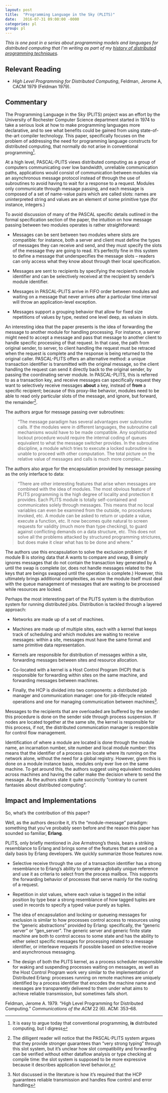```yaml
---
layout: post
title:  "Programming Language in the Sky (PLITS)"
date:   2016-07-31 09:00:00 -0000
categories: pl
group: pl
---
```


_This is one post in a series about programming models and languages for distributed computing that I'm writing as part of my [history of distributed programming techniques](https://github.com/cmeiklejohn/PMLDC)._

<h2 id="relevant-reading">Relevant Reading</h2>
<ul>
<li><p><em>High Level Programming for Distributed Computing</em>, Feldman, Jerome A, CACM 1979 <span class="citation">(Feldman 1979)</span>.</p></li>
</ul>
<h2 id="commentary">Commentary</h2>
<p>The Programming Language in the Sky (PLITS) project was an effort by the University of Rochester Computer Science department started in 1974 to take a serious look at how to make programming languages more declarative, and to see what benefits could be gained from using state-of-the-art compiler technology. This paper, specifically focuses on the problem of addressing the need for programming language constructs for distributed computing, that normally do not arise in conventional programming<a href="#fn1" class="footnoteRef" id="fnref1"><sup>1</sup></a>.</p>
<p>At a high level, PASCAL-PLITS views distributed computing as a group of computers communicating over low bandwidth, unreliable communication paths, applications would consist of communication between modules via an asynchronous message protocol instead of through the use of subroutines to avoid having to wait for a response to a request. Modules only communicate through message passing, and each message is composed of a set of name-value pairs which are called slots: names are uninterpreted string and values are an element of some primitive type (for instance, integers.)</p>
<p>To avoid discussion of many of the PASCAL specific details outlined in the formal specification section of the paper, the intuition on how message passing between two modules operates is rather straightforward:</p>
<ul>
<li><p>Messages can be sent between two modules where slots are compatible: for instance, both a server and client must define the types of messages they can receive and send, and they must specify the slots of the message they are going to read. It’s perfectly fine in this system to define a message that underspecifies the message slots – readers can only access what they know about through their local specification.</p></li>
<li><p>Messages are sent to recipients by specifying the recipient’s module identifier and can be selectively received at the recipient by sender’s module identifier.</p></li>
<li><p>Messages in PASCAL-PLITS arrive in FIFO order between modules and waiting on a message that never arrives after a particular time interval will throw an application-level exception.</p></li>
<li><p>Messages support a grouping behavior that allow for fixed size repetitions of values by type, nested one level deep, as values in slots.</p></li>
</ul>
<p>An interesting idea that the paper presents is the idea of forwarding the message to another module for handling processing. For instance, a server might need to accept a message and pass that message to another client to handle specific processing of that request. In that case, the path from original sender, to server, to client handling the request must be retraced when the request is complete and the response is being returned to the original caller. PASCAL-PLITS offers an alternative method: a unique transaction identifier is transmitted with the original message, so the client handling the request can send it directly back to the original sender, by passing the coordinating server module. In PASCAL-PLITS, this is referred to as a transaction key, and receive messages can specifically request they want to selectively receive messages <strong>about</strong> a key, instead of <strong>from</strong> a specific recipient; because of this proxy-like behavior, modules need to be able to read only particular slots of the message, and ignore, but forward, the remainder<a href="#fn2" class="footnoteRef" id="fnref2"><sup>2</sup></a>.</p>
<p>The authors argue for message passing over subroutines:</p>
<blockquote>
<p>“The message paradigm has several advantages over subroutine calls. If the modules were in different languages, the subroutine call mechanisms would have to be made compatible. Any sophisticated lockout procedure would require the internal coding of queues equivalent to what the message switcher provides. In the subroutine discipline, a module which tries to execute a locked subroutine is unable to proceed with other computation. The total picture on the relative value of messages and calls is much more complex...”</p>
</blockquote>
<p>The authors also argue for the encapsulation provided by message passing as the only interface to data:</p>
<blockquote>
<p>“There are other interesting features that arise when messages are combined with the idea of modules. The most obvious feature of PLITS programming is the high degree of locality and protection it provides. Each PLITS module is totally self-contained and communicates solely through messages. This means that no local variables can even be examined from the outside, no procedures invoked, etc. A module can be asked to return or update a value, execute a function, etc. It now becomes quite natural to screen requests for validity (much more than type checking), to guard against conflicting demands on a data structure, etc. This does not solve all the problems attacked by structured programming strictures, but does make it clear what has to be done and where.“</p>
</blockquote>
<p>The authors use this encapsulation to solve the exclusion problem: if module B is storing data that A wants to compare and swap, B simply ignores messages that do not contain the transaction key generated by A until the swap is complete (or, does not handle messages related to the keys that are beings swapped until the operation is complete.) However, this ultimately brings additional complexities, as now the module itself must deal with the queue management of messages that are waiting to be processed while resources are locked.</p>
<p>Perhaps the most interesting part of the PLITS system is the distribution system for running distributed jobs. Distribution is tackled through a layered approach:</p>
<ul>
<li><p>Networks are made up of a set of machines.</p></li>
<li><p>Machines are made up of multiple sites, each with a kernel that keeps track of scheduling and which modules are waiting to receive messages: within a site, messages must have the same format and same primitive data representation.</p></li>
<li><p>Kernels are responsible for distribution of messages within a site, forwarding messages between sites and resource allocation.</p></li>
<li><p>Co-located with a kernel is a Host Control Program (HCP) that is responsible for forwarding within sites on the same machine, and forwarding messages between machines.</p></li>
<li><p>Finally, the HCP is divided into two components: a distributed job manager and communication manager: one for job-lifecycle related operations and one for managing communication between machines<a href="#fn3" class="footnoteRef" id="fnref3"><sup>3</sup></a>.</p></li>
</ul>
<p>Messages to the recipients that are overloaded are buffered by the sender: this procedure is done on the sender side through process suspension. If nodes are located together at the same site, the kernel is responsible for this process, if not, the distributed communication manager is responsible for control flow management.</p>
<p>Identification of where a module are located is done through the module name, an incarnation number, site number and local module number: this means that the identifier of a process can locate where its running on the network alone, without the need for a global registry. However, given this is done on a module instance basis, modules only ever live on the same machine. To get around this, the authors suggest using equivalent modules across machines and having the caller make the decision where to send the message. As the authors state it quite succinctly “contrary to current fantasies about distributed computing”.</p>
<h2 id="impact-and-implementations">Impact and Implementations</h2>
<p>So, what’s the contribution of this paper?</p>
<p>Well, as the authors describe it, it’s the “module-message” paradigm: something that you’ve probably seen before and the reason this paper has sounded so familiar, <strong>Erlang</strong>.</p>
<p>PLITS, only briefly mentioned in Joe Armstrong’s thesis, bears a striking resemblance to Erlang and brings some of the features that are used on a daily basis by Erlang developers. We quickly summarize those features now.</p>
<ul>
<li><p>Selective receive through the use of a transaction identifier has a strong resemblance to Erlang’s ability to generate a globally unique reference and use it as criteria to select from the process mailbox. This supports the forwarding behavior of processes that serve mainly for the routing of a request.</p></li>
<li><p>Repetition in slot values, where each value is tagged in the initial position by type bear a strong resemblance of how tagged tuples are used in records to specify a typed value purely as tuples.</p></li>
<li><p>The idea of encapsulation and locking or queueing messages for exclusion is similar to how processes control access to resources using the “generic abstractions” provided by Erlang: specifically, the “generic server” or “gen_server”. The generic server and generic finite state machine are both to control access to some state and has the ability to either select specific messages for processing related to a message identifier, or interleave requests if possible based on selective receive and asynchronous messaging.</p></li>
<li><p>The design of both the PLITS kernel, as a process scheduler responsible for waking and suspending processes waiting on messages, as well as the Host Control Program work very similar to the implementation of Distributed Erlang: processes running on remote machines are uniquely identified by a process identifier that encodes the machine name and messages are transparently delivered to them under what aims to achieve reliable transmission, but sometimes falls short.</p></li>
</ul>
<div id="refs" class="references">
<div id="ref-feldman1979high">
<p>Feldman, Jerome A. 1979. “High Level Programming for Distributed Computing.” <em>Communications of the ACM</em> 22 (6). ACM: 353–68.</p>
</div>
</div>
<div class="footnotes">
<hr />
<ol>
<li id="fn1"><p>It is easy to argue today that conventional programming, <strong>is</strong> distributed computing, but I digress<a href="#fnref1">↩</a></p></li>
<li id="fn2"><p>The dilligent reader will notice that the PASCAL-PLITS system argues that they provide stronger guarantees than “very strong typing” through this slot system, but it’s unclear how slot compatibility and forwarding can be verified without either dataflow analysis or type checking at compile time: the slot system is supposed to be more expressive because it describes application level behavior.<a href="#fnref2">↩</a></p></li>
<li id="fn3"><p>Not discussed in the literature is how it’s required that the HCP guarantees reliable transmission and handles flow control and error handling<a href="#fnref3">↩</a></p></li>
</ol>
</div>
